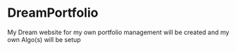 # DreamPortfolio
My Dream website for my own portfolio management will be created and my own Algo(s) will be setup

